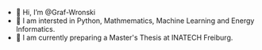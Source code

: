 - 👋 Hi, I’m @Graf-Wronski
- 👀 I am intersted in Python, Mathmematics, Machine Learning and Energy Informatics.
- 🌱 I am currently preparing a Master's Thesis at INATECH Freiburg.

